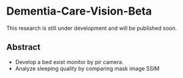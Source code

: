 # Dementia-Care-Vision-Beta
 
This research is still under development and will be published soon.

## Abstract

- Develop a bed exist monitor by pir camera.
- Analyze sleeping quality by comparing mask image SSIM
